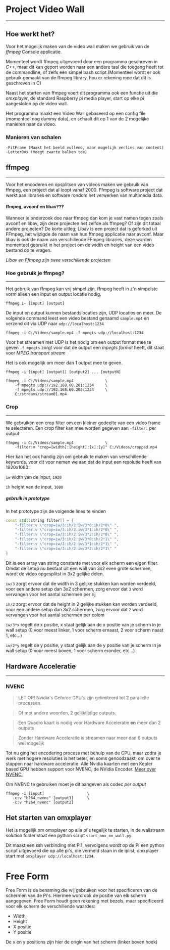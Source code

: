 # Project Video Wall
---


## Hoe werkt het?
Voor het mogelijk maken van de video wall maken we gebruik van de *ffmpeg* Console applicatie. 

Momenteel wordt ffmpeg uitgevoerd door een programma geschreven in *C++*, maar dit kan geport worden naar een andere taal die toegang heeft tot de commandline, of zelfs een simpel bash script.(Momenteel wordt er ook gebruik gemaakt van de ffmpeg library, hou er rekening mee dat dit is geschreven in C)

Naast het starten van ffmpeg voert dit programma ook een functie uit die *omxplayer*, de standard Raspberry pi media player, start op elke pi aangesloten op de video wall.

Het programma maakt een Video Wall gebaseerd op een config file (momenteel nog dummy data), en schaalt dit op 1 van de 2 mogelijke manieren naar de video.

### Manieren van schalen
    -FitFrame (Maakt het beeld vullend, maar mogelijk verlies van content)
    -LetterBox (Voegt zwarte balken toe)

## ffmpeg
---
Voor het encoderen en opsplitsen van videos maken we gebruik van ffmpeg, een project dat al loopt vanaf 2000. Ffmpeg is software project dat werkt aan libraries en software rondom het verwerken van multimedia data.

#### ffmpeg, avconf en libav???
Wanneer je onderzoek doe naar ffmpeg dan kom je vast namen tegen zoals avconf en libav, zijn deze projecten het zelfde als ffmpeg? Of zijn dit totaal andere projecten?
De korte uitleg; 
Libav is een project dat is geforked uit FFmpeg, het wijzigde de naam van hun ffmpeg applicatie naar avconf.
Maar libav is ook de naam van verschillende FFmpeg libraries, deze worden momenteel gebruikt in het project om de width en height van een video bestand op te vragen.

*Libav en Ffmpeg zijn twee verschillende projecten*

### Hoe gebruik je ffmpeg?
---
Het gebruik van ffmpeg kan vrij simpel zijn, ffmpeg heeft in z'n simpelste vorm alleen een input en output locatie nodig.

```ffmpeg i- [input] [output]```

De input en output kunnen bestandslocaties zijn, UDP locaties en meer.
De volgende command leest een video bestand genaamd `sample.mp4` en verzend dit via UDP naar `udp://localhost:1234`

```ffmpeg -i C:/Videos/sample.mp4 -f mpegts udp://localhost:1234```

Voor het streamen met UDP is het nodig om een output format mee te geven
`-f mpegts` zorgt voor dat de output een *mpegts format* heeft, dit staat voor *MPEG transport stream*

Het is ook mogelijk om meer dan 1 output mee te geven.

```ffmpeg -i [input] [output1] [output2] ... [outputN]```

```
ffmpeg -i C:/Videos/sample.mp4              \
    -f mpegts udp://192.168.60.201:1234     \
    -f mpegts udp://192.168.60.202:1234     \
    C:/streams/stream01.mp4
```

### Crop
---
We gebruiken een crop filter om een kleiner gedeelte van een video frame te selecteren. Een crop filter kan mee worden gegeven aan `-filter:` per output

```
ffmpeg -i C:/Videos/sample.mp4              \
    -filter:v "crop=[width]:[height]:[x]:[y]" C:/Videos/cropped.mp4
```

Hier kan het ook handig zijn om gebruik te maken van verschillende keywords, voor dit voor nemen we aan dat de input een resolutie heeft van 1920x1080:

`iw` width van de input, `1920`

`ih` height van de input, `1080`

##### gebruik in prototype
In het prototype zijn de volgende lines te vinden
```c++
const std::string filter[] = {
    "-filter:v \"crop=iw/3:ih/2:iw/3*0:ih/2*0\" ",
    "-filter:v \"crop=iw/3:ih/2:iw/3*1:ih/2*0\" ",
    "-filter:v \"crop=iw/3:ih/2:iw/3*2:ih/2*0\" ",
    "-filter:v \"crop=iw/3:ih/2:iw/3*0:ih/2*1\" ",
    "-filter:v \"crop=iw/3:ih/2:iw/3*1:ih/2*1\" ",
    "-filter:v \"crop=iw/3:ih/2:iw/3*2:ih/2*1\" "
}
```
Dit is een array van string constante met voor elk scherm een eigen filter. Omdat de setup nu bestaat uit een wall van 3x2 even grote schermen, wordt de video opgesplitst in 3x2 gelijke delen.

`iw/3` zorgt ervoor dat de width in 3 gelijke stukken kan worden verdeeld, voor een andere setup dan 3x2 schermen, zorg ervoor dat `3` word vervangen voor het aantal schermen per rij

`ih/2` zorgt ervoor dat de height in 2 gelijke stukken kan worden verdeeld, voor een andere setup dan 3x2 schermen, zorg ervoor dat `2` word vervangen voor het aantal schermen per colom

`iw/3*x` regelt de x positie, x staat gelijk aan de x positie van je scherm in je wall setup (0 voor meest linker, 1 voor scherm ernaast, 2 voor scherm naast 1, etc...)

`iw/2*y` regelt de y positie, y staat gelijk aan de y positie van je scherm in je wall setup (0 voor meest boven, 1 voor scherm eronder, etc...)

## Hardware Acceleratie
---
### NVENC
> LET OP! Nvidia's Geforce GPU's zijn gelimiteerd tot 2 parallelle processen.

> Of met andere woorden, 2 gelijktijdige outputs.

> Een Quadro kaart is nodig voor Hardware Acceleratie **en** meer dan 2 outputs

> Zonder Hardware Acceleratie is streamen naar meer dan 6 outputs wel mogelijk

Tot nu ging het encodering process met behulp van de CPU, maar zodra je werk met hogere resoluties is het beter, en soms genoodzaakt, om over te stappen naar hardware acceleratie. Alle Nvidia kaarten met een Kepler based GPU hebben support voor NVENC, de NVidia Encoder. [Meer over NVENC.](https://en.wikipedia.org/wiki/Nvidia_NVENC "Wikipedia artikel")

Om NVENC te gebruiken moet je dit aangeven als codec *per output*

```
ffmpeg -i [input]                   \
   -c:v "h264_nvenc" [output1]      \
   -c:v "h264_nvenc" [output2]
```

## Het starten van omxplayer
Het is mogelijk om omxplayer op alle pi's tegelijk te starten, in de wallstream solution folder staat een python script `start_omx_on_wall.py`.

Dit maakt een ssh verbinding met Pi1, vervolgens wordt op de Pi een python script uitgevoerd die op alle pi's, die vermeld staan in de iplist, omxplayer start met `omxplayer udp://localhost:1234`.

# Free Form
Free Form is de benaming die wij gebruiken voor het specificeren van de schermen van de Pi's. Hiermee word ook de positie van elk scherm aangegeven.
Free Form houdt geen rekening met bezels, maar specificeerd voor elk scherm de verschillende waardes:

- Width
- Height
- X positie
- Y positie

De x en y positions zijn hier de origin van het scherm (linker boven hoek)

